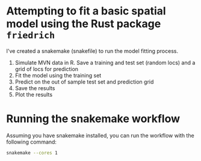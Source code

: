 # Attempting to fit a basic spatial model using the Rust package `friedrich` 

I've created a snakemake (snakefile) to run the model fitting process.

1) Simulate MVN data in R. Save a training and test set (random locs) and a grid of locs for prediction
2) Fit the model using the training set
3) Predict on the out of sample test set and prediction grid
4) Save the results
5) Plot the results


# Running the snakemake workflow
Assuming you have snakemake installed, you can run the workflow with the following command:

```bash
snakemake --cores 1
```